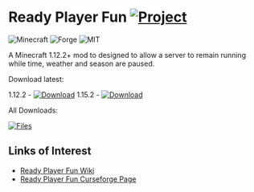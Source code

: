 # Ready Player Fun [![Project](http://cf.way2muchnoise.eu/full_322036_downloads.svg)](https://minecraft.curseforge.com/projects/322036)
![Minecraft](http://cf.way2muchnoise.eu/versions/For%20MC_322036_all.svg)
![Forge](https://img.shields.io/badge/Forge-14.23.4.2705+-green.svg?longCache=true&style=flat)
![MIT](https://img.shields.io/badge/license-MIT-blue.svg?longCache=true&style=flat)

A Minecraft 1.12.2+ mod to designed to allow a server to remain running while time, weather and season are paused.

Download latest:

1.12.2 - [![Download](https://curse.nikky.moe/api/img/322036?logo&version=1.12.2)](https://curse.nikky.moe/api/url/322036?version=1.12.2)
1.15.2 - [![Download](https://curse.nikky.moe/api/img/322036?logo&version=1.12.2)](https://curse.nikky.moe/api/url/322036?version=1.15.2)

All Downloads:

[![Files](https://curse.nikky.moe/api/img/322036/files?logo)](https://minecraft.curseforge.com/projects/322036/files)

## Links of Interest

+ [Ready Player Fun Wiki](https://github.com/wendall911/ReadyPlayerFun/wiki)
+ [Ready Player Fun Curseforge Page](https://minecraft.curseforge.com/projects/ready-player-fun)

